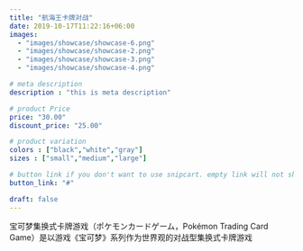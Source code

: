 ```yaml
---
title: "航海王卡牌对战"
date: 2019-10-17T11:22:16+06:00
images: 
  - "images/showcase/showcase-6.png"
  - "images/showcase/showcase-2.png"
  - "images/showcase/showcase-3.png"
  - "images/showcase/showcase-4.png"

# meta description
description : "this is meta description"

# product Price
price: "30.00"
discount_price: "25.00"

# product variation
colors : ["black","white","gray"]
sizes : ["small","medium","large"]

# button link if you don't want to use snipcart. empty link will not show button
button_link: "#"

draft: false
---
```


宝可梦集换式卡牌游戏（ポケモンカードゲーム，Pokémon Trading Card Game）是以游戏《宝可梦》系列作为世界观的对战型集换式卡牌游戏
